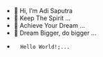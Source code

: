 - 👋 Hi, I’m Adi Saputra
- 👀 Keep The Spirit ...
- 🌱 Achieve Your Dream ...
- 💞️ Dream Bigger, do bigger ...
-       Hello World!;...

<!---
adiwebsite21/adiwebsite21 is a ✨ special ✨ repository because its `README.md` (this file) appears on your GitHub profile.
You can click the Preview link to take a look at your changes.
--->
